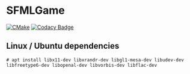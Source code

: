# SFMLGame

[![CMake](https://github.com/fklemme/SFMLGame/workflows/CMake/badge.svg)](https://github.com/fklemme/SFMLGame/actions)
[![Codacy Badge](https://api.codacy.com/project/badge/Grade/64949d715e704fce84181588d37d09d7)](https://app.codacy.com/manual/fklemme/SFMLGame?utm_source=github.com&utm_medium=referral&utm_content=fklemme/SFMLGame&utm_campaign=Badge_Grade_Dashboard)

## Linux / Ubuntu dependencies

    # apt install libx11-dev libxrandr-dev libgl1-mesa-dev libudev-dev libfreetype6-dev libopenal-dev libvorbis-dev libflac-dev
